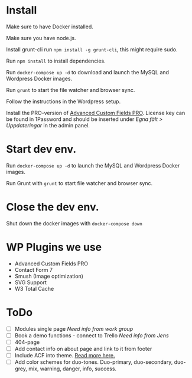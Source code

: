 # Install

Make sure to have Docker installed.

Make sure you have node.js.

Install grunt-cli run `npm install -g grunt-cli`, this might require sudo.

Run `npm install` to install dependencies.

Run `docker-compose up -d` to download and launch the MySQL and Wordpress Docker images.

Run `grunt` to start the file watcher and browser sync.

Follow the instructions in the Wordpress setup.

Install the PRO-version of [Advanced Custom Fields PRO](https://github.com/wp-premium/advanced-custom-fields-pro). License key can be found in 1Password and should be inserted under _Egna fält > Uppdateringar_ in the admin panel.

# Start dev env.

Run `docker-compose up -d` to launch the MySQL and Wordpress Docker images.

Run Grunt with `grunt` to start file watcher and browser sync.

# Close the dev env.

Shut down the docker images with `docker-compose down`


# WP Plugins we use
- Advanced Custom Fields PRO
- Contact Form 7
- Smush (Image optimization)
- SVG Support
- W3 Total Cache


# ToDo
- [ ] Modules single page _Need info from work group_
- [ ] Book a demo functions - connect to Trello _Need info from Jens_
- [ ] 404-page
- [ ] Add contact info on about page and link to it from footer
- [ ] Include ACF into theme. [Read more here.](https://www.advancedcustomfields.com/resources/including-acf-within-a-plugin-or-theme/)
- [ ] Add color schemes for duo-tones. Duo-primary, duo-secondary, duo-grey, mix, warning, danger, info, success.
